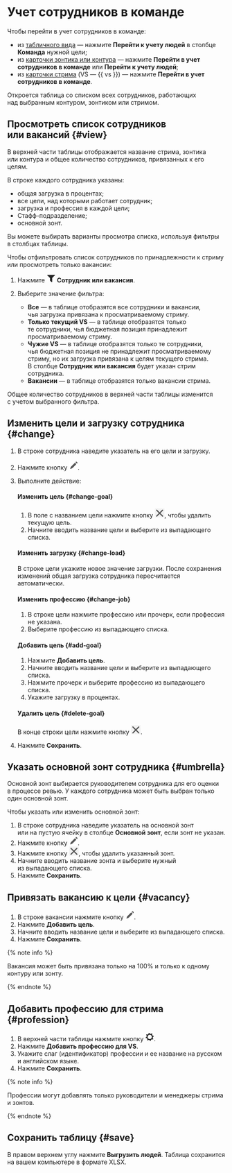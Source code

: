 # Учет сотрудников в команде

Чтобы перейти в учет сотрудников в команде:

* из [табличного вида](hc-table-view.md) — нажмите **Перейти к учету людей** в столбце **Команда** нужной цели;
* из [карточки зонтика или контура](hc-goal-card.md) — нажмите **Перейти в учет сотрудников в команде** или **Перейти к учету людей**;
* из [карточки стрима](okr.md#view) (VS — {{ vs }}) — нажмите **Перейти в учет сотрудников в команде**.

Откроется таблица со списком всех сотрудников, работающих над выбранным контуром, зонтиком или стримом.

## Просмотреть список сотрудников или вакансий {#view}

В верхней части таблицы отображается название стрима, зонтика или контура и общее количество сотрудников, привязанных к его целям.

В строке каждого сотрудника указаны:

* общая загрузка в процентах;
* все цели, над которыми работает сотрудник;
* загрузка и профессия в каждой цели;
* Стафф-подразделение;
* основной зонт.

Вы можете выбирать варианты просмотра списка, используя фильтры в столбцах таблицы.

Чтобы отфильтровать список сотрудников по принадлежности к стриму или просмотреть только вакансии:

1. Нажмите ![](_assets/ico-filter-okr.png) **Сотрудник или вакансия**.
1. Выберите значение фильтра:
    
    * **Все** — в таблице отобразятся все сотрудники и вакансии, чья загрузка привязана к просматриваемому стриму.
    * **Только текущий VS** — в таблице отобразятся только те сотрудники, чья бюджетная позиция принадлежит просматриваемому стриму.
    * **Чужие VS** — в таблице отобразятся только те сотрудники, чья бюджетная позиция не принадлежит просматриваемому стриму, но их загрузка привязана к целям текущего стрима. В столбце **Сотрудник или вакансия** будет указан стрим сотрудника.
    * **Вакансии** — в таблице отобразятся только вакансии стрима.
    
Общее количество сотрудников в верхней части таблицы изменится с учетом выбранного фильтра.

## Изменить цели и загрузку сотрудника {#change}

1. В строке сотрудника наведите указатель на его цели и загрузку.
1. Нажмите кнопку ![](_assets/ico-edit.png).
1. Выполните действие:
    
    #### Изменить цель {#change-goal}
    
    1. В поле с названием цели нажмите кнопку ![](_assets/ico-del-cross.png), чтобы удалить текущую цель.
    1. Начните вводить название цели и выберите из выпадающего списка.
    
    #### Изменить загрузку {#change-load}

    В строке цели укажите новое значение загрузки. После сохранения изменений общая загрузка сотрудника пересчитается автоматически.

    #### Изменить профессию {#change-job}
    
    1. В строке цели нажмите профессию или прочерк, если профессия не указана.
    1. Выберите профессию из выпадающего списка.
    
    #### Добавить цель {#add-goal}
    
    1. Нажмите **Добавить цель**.
    1. Начните вводить название цели и выберите из выпадающего списка.
    1. Нажмите прочерк и выберите профессию из выпадающего списка.
    1. Укажите загрузку в процентах.
    
    #### Удалить цель {#delete-goal}

    В конце строки цели нажмите кнопку ![](_assets/ico-del-cross.png).
    
1. Нажмите **Сохранить**.

## Указать основной зонт сотрудника {#umbrella}

Основной зонт выбирается руководителем сотрудника для его оценки в процессе ревью. У каждого сотрудника может быть выбран только один основной зонт.

Чтобы указать или изменить основной зонт:

1. В строке сотрудника наведите указатель на основной зонт или на пустую ячейку в столбце **Основной зонт**, если зонт не указан.
1. Нажмите кнопку ![](_assets/ico-edit.png).
1. Нажмите кнопку ![](_assets/ico-del-cross.png), чтобы удалить указанный зонт.
1. Начните вводить название зонта и выберите нужный из выпадающего списка.
1. Нажмите **Сохранить**.

## Привязать вакансию к цели {#vacancy}

1. В строке вакансии нажмите кнопку ![](_assets/ico-edit.png).
1. Нажмите **Добавить цель**.
1. Начните вводить название цели и выберите из выпадающего списка.
1. Нажмите **Сохранить**.

{% note info %}

Вакансия может быть привязана только на 100% и только к одному контуру или зонту.

{% endnote %}

## Добавить профессию для стрима {#profession}

1. В верхней части таблицы нажмите кнопку ![](_assets/ico-columns.png).
1. Нажмите **Добавить профессию для VS**.
1. Укажите слаг (идентификатор) профессии и ее название на русском и английском языке.
1. Нажмите **Сохранить**.

{% note info %}

Профессии могут добавлять только руководители и менеджеры стрима и зонтов.

{% endnote %}

## Сохранить таблицу {#save}

В правом верхнем углу нажмите **Выгрузить людей**. Таблица сохранится на вашем компьютере в формате XLSX.
